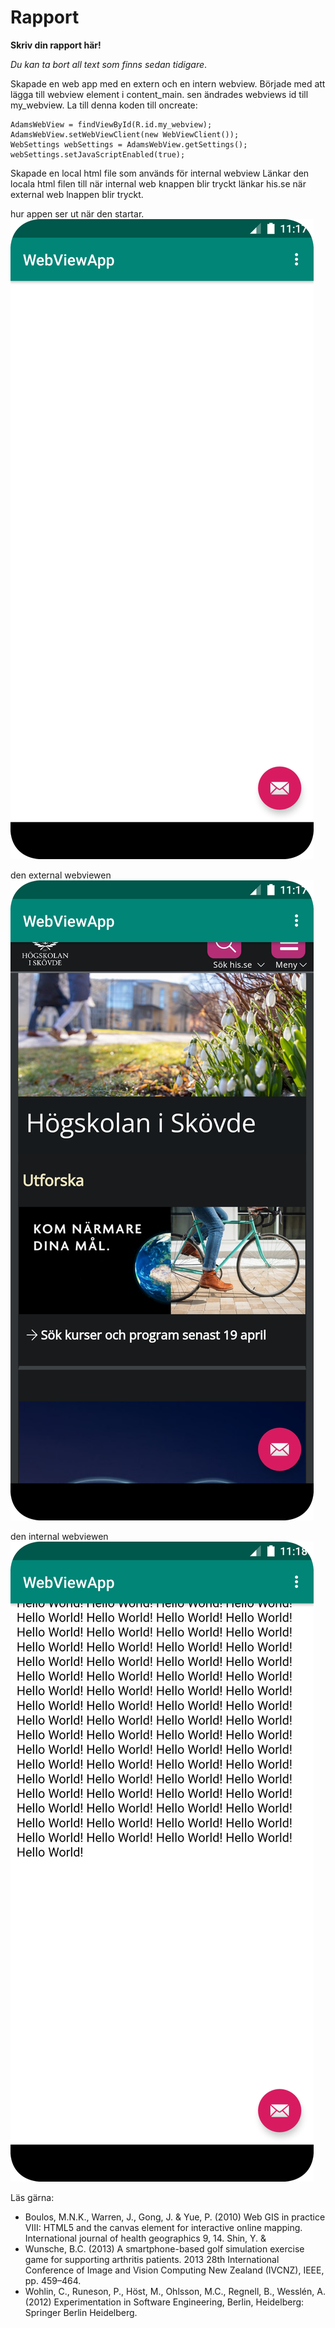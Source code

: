 
# Rapport

**Skriv din rapport här!**

_Du kan ta bort all text som finns sedan tidigare_.

Skapade en web app med en extern och en intern webview.
Började med att lägga till webview element i content_main. sen ändrades webviews id till my_webview.
La till denna koden till oncreate:

```
AdamsWebView = findViewById(R.id.my_webview);
AdamsWebView.setWebViewClient(new WebViewClient());
WebSettings webSettings = AdamsWebView.getSettings();
webSettings.setJavaScriptEnabled(true);
```

Skapade en local html file som används för internal webview
Länkar den locala html filen till när internal web knappen blir tryckt
länkar his.se när external web lnappen blir tryckt.


hur appen ser ut när den startar.
![](Screenshot_webviewjuststarted.png)

den external webviewen
![](Screenshot_externalweb.png)

den internal webviewen
![](Screenshot_internalweb.png)

Läs gärna:

- Boulos, M.N.K., Warren, J., Gong, J. & Yue, P. (2010) Web GIS in practice VIII: HTML5 and the canvas element for interactive online mapping. International journal of health geographics 9, 14. Shin, Y. &
- Wunsche, B.C. (2013) A smartphone-based golf simulation exercise game for supporting arthritis patients. 2013 28th International Conference of Image and Vision Computing New Zealand (IVCNZ), IEEE, pp. 459–464.
- Wohlin, C., Runeson, P., Höst, M., Ohlsson, M.C., Regnell, B., Wesslén, A. (2012) Experimentation in Software Engineering, Berlin, Heidelberg: Springer Berlin Heidelberg.
